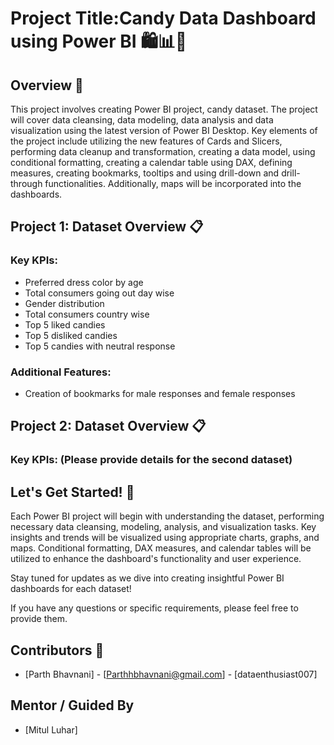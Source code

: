 # Project Title:Candy Data Dashboard using Power BI 🛍️📊🍬

## Overview 🌟

This project involves creating Power BI project, candy dataset. The project will cover data cleansing, data modeling, data analysis and data visualization using the latest version of Power BI Desktop. Key elements of the project include utilizing the new features of Cards and Slicers, performing data cleanup and transformation, creating a data model, using conditional formatting, creating a calendar table using DAX, defining measures, creating bookmarks, tooltips and using drill-down and drill-through functionalities. Additionally, maps will be incorporated into the dashboards.
## Project 1: Dataset Overview 📋

### Key KPIs:
- Preferred dress color by age
- Total consumers going out day wise
- Gender distribution
- Total consumers country wise
- Top 5 liked candies
- Top 5 disliked candies
- Top 5 candies with neutral response

### Additional Features:
- Creation of bookmarks for male responses and female responses

## Project 2: Dataset Overview 📋

### Key KPIs: (Please provide details for the second dataset)

## Let's Get Started! 🚀

Each Power BI project will begin with understanding the dataset, performing necessary data cleansing, modeling, analysis, and visualization tasks. Key insights and trends will be visualized using appropriate charts, graphs, and maps. Conditional formatting, DAX measures, and calendar tables will be utilized to enhance the dashboard's functionality and user experience.

Stay tuned for updates as we dive into creating insightful Power BI dashboards for each dataset!

If you have any questions or specific requirements, please feel free to provide them.

## Contributors 👥

- [Parth Bhavnani] - [Parthhbhavnani@gmail.com] - [dataenthusiast007]

## Mentor / Guided By

- [Mitul Luhar]